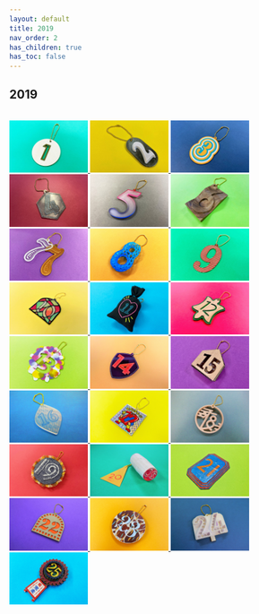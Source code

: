 ```yaml
---
layout: default
title: 2019
nav_order: 2
has_children: true
has_toc: false
---
```


## 2019

<br><a href="https://fablabsendai.github.io/acc/2019/1201.html" title="2019/12/01">
<img src="../assets/2019/1201/top.jpg" width="140px">
</a>
<a href="https://fablabsendai.github.io/acc/2019/1202.html" title="2019/12/02">
<img src="../assets/2019/1202/top.jpg" width="140px">
</a>
<a href="https://fablabsendai.github.io/acc/2019/1203.html" title="2019/12/03">
<img src="../assets/2019/1203/top.jpg" width="140px">
</a>
<a href="https://fablabsendai.github.io/acc/2019/1204.html" title="2019/12/04">
<img src="../assets/2019/1204/top.jpg" width="140px">
</a>
<a href="https://fablabsendai.github.io/acc/2019/1205.html" title="2019/12/05">
<img src="../assets/2019/1205/top.jpg" width="140px">
</a>
<a href="https://fablabsendai.github.io/acc/2019/1206.html" title="2019/12/06">
<img src="../assets/2019/1206/top.jpg" width="140px">
</a>
<a href="https://fablabsendai.github.io/acc/2019/1207.html" title="2019/12/07">
<img src="../assets/2019/1207/top.jpg" width="140px">
</a>
<a href="https://fablabsendai.github.io/acc/2019/1208.html" title="2019/12/08">
<img src="../assets/2019/1208/top.jpg" width="140px">
</a>
<a href="https://fablabsendai.github.io/acc/2019/1209.html" title="2019/12/09">
<img src="../assets/2019/1209/top.jpg" width="140px">
</a>
<a href="https://fablabsendai.github.io/acc/2019/1210.html" title="2019/12/10">
<img src="../assets/2019/1210/top.jpg" width="140px">
</a>
<a href="https://fablabsendai.github.io/acc/2019/1211.html" title="2019/12/11">
<img src="../assets/2019/1211/top.jpg" width="140px">
</a>
<a href="https://fablabsendai.github.io/acc/2019/1212.html" title="2019/12/12">
<img src="../assets/2019/1212/top.jpg" width="140px">
</a>
<a href="https://fablabsendai.github.io/acc/2019/1213.html" title="2019/12/13">
<img src="../assets/2019/1213/top.jpg" width="140px">
</a>
<a href="https://fablabsendai.github.io/acc/2019/1214.html" title="2019/12/14">
<img src="../assets/2019/1214/top.jpg" width="140px">
</a>
<a href="https://fablabsendai.github.io/acc/2019/1215.html" title="2019/12/15">
<img src="../assets/2019/1215/top.jpg" width="140px">
</a>
<a href="https://fablabsendai.github.io/acc/2019/1216.html" title="2019/12/16">
<img src="../assets/2019/1216/top.jpg" width="140px">
</a>
<a href="https://fablabsendai.github.io/acc/2019/1217.html" title="2019/12/17">
<img src="../assets/2019/1217/top.jpg" width="140px">
</a>
<a href="https://fablabsendai.github.io/acc/2019/1218.html" title="2019/12/18">
<img src="../assets/2019/1218/top.jpg" width="140px">
</a>
<a href="https://fablabsendai.github.io/acc/2019/1219.html" title="2019/12/19">
<img src="../assets/2019/1219/top.jpg" width="140px">
</a>
<a href="https://fablabsendai.github.io/acc/2019/1220.html" title="2019/12/20">
<img src="../assets/2019/1220/top.jpg" width="140px">
</a>
<a href="https://fablabsendai.github.io/acc/2019/1221.html" title="2019/12/21">
<img src="../assets/2019/1221/top.jpg" width="140px">
</a>
<a href="https://fablabsendai.github.io/acc/2019/1222.html" title="2019/12/22">
<img src="../assets/2019/1222/top.jpg" width="140px">
</a>
<a href="https://fablabsendai.github.io/acc/2019/1223.html" title="2019/12/23">
<img src="../assets/2019/1223/top.jpg" width="140px">
</a>
<a href="https://fablabsendai.github.io/acc/2019/1224.html" title="2019/12/24">
<img src="../assets/2019/1224/top.jpg" width="140px">
</a>
<a href="https://fablabsendai.github.io/acc/2019/1225.html" title="2019/12/25">
<img src="../assets/2019/1225/top.jpg" width="140px">
</a>

<br>

<br><br>